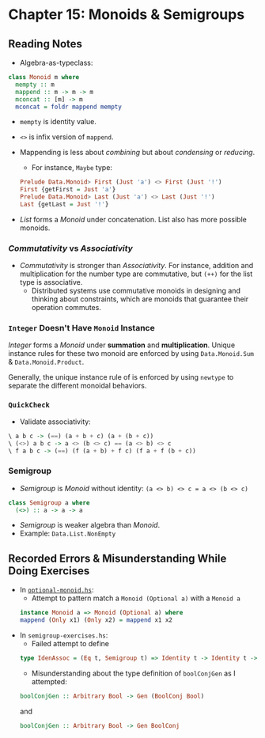 # Chapter 15: Monoids & Semigroups

## Reading Notes

- Algebra-as-typeclass:

```Haskell
class Monoid m where
  mempty :: m
  mappend :: m -> m -> m
  mconcat :: [m] -> m
  mconcat = foldr mappend mempty
```

- `mempty` is identity value.
- `<>` is infix version of `mappend`.
- Mappending is less about _combining_ but about _condensing_ or _reducing_.

  - For instance, `Maybe` type:

  ```Haskell
  Prelude Data.Monoid> First (Just 'a') <> First (Just '!')
  First {getFirst = Just 'a'}
  Prelude Data.Monoid> Last (Just 'a') <> Last (Just '!')
  Last {getLast = Just '!'}
  ```

- _List_ forms a _Monoid_ under concatenation. List also has more possible monoids.

### _Commutativity_ vs _Associativity_

- _Commutativity_ is stronger than _Associativity_. For instance, addition and multiplication for the number type are commutative, but `(++)` for the list type is associative.
  - Distributed systems use commutative monoids in designing and thinking about constraints, which are monoids that guarantee their operation commutes.

### `Integer` Doesn't Have `Monoid` Instance

_Integer_ forms a _Monoid_ under **summation** and **multiplication**. Unique instance rules for these two monoid
are enforced by using `Data.Monoid.Sum` & `Data.Monoid.Product`.

Generally, the unique instance rule of is enforced by using `newtype` to separate the different monoidal behaviors.

### `QuickCheck`

- Validate associativity:

```Haskell
\ a b c -> (==) (a + b + c) (a + (b + c))
\ (<>) a b c -> a <> (b <> c) == (a <> b) <> c
\ f a b c -> (==) (f (a + b) + f c) (f a + f (b + c))
```

### Semigroup

- _Semigroup_ is _Monoid_ without identity: `(a <> b) <> c = a <> (b <> c)`

```Haskell
class Semigroup a where
  (<>) :: a -> a -> a
```

- _Semigroup_ is weaker algebra than _Monoid_.
- Example: `Data.List.NonEmpty`

## Recorded Errors & Misunderstanding While Doing Exercises

- In [`optional-monoid.hs`](./optional-monoid.hs):
  - Attempt to pattern match a `Monoid (Optional a)` with a `Monoid a`
  ```Haskell
  instance Monoid a => Monoid (Optional a) where
  mappend (Only x1) (Only x2) = mappend x1 x2
  ```
- In `semigroup-exercises.hs`:
  - Failed attempt to define
  ```Haskell
  type IdenAssoc = (Eq t, Semigroup t) => Identity t -> Identity t -> Identity t -> Bool
  ```
  - Misunderstanding about the type definition of `boolConjGen` as I attempted:
  ```Haskell
  boolConjGen :: Arbitrary Bool -> Gen (BoolConj Bool)
  ```
  and
  ```Haskell
  boolConjGen :: Arbitrary Bool -> Gen BoolConj
  ```
